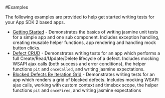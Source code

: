 #Examples

The following examples are provided to help get started writing tests for your App SDK 2 based apps.

* [Getting Started](start) - Demonstrates the basics of writing jasmine unit tests for a simple app and one sub component.  Includes exception handling, creating reusable helper functions, app rendering and handling mock button clicks.
* [Defect CRUD](crud) - Demonstrates writing tests for an app which performs a full Create/Read/Update/Delete lifecycle of a defect.
Includes mocking WSAPI ajax calls (both success and error conditions), the helper functions `pit` and `onceCalled`, and writing
jasmine expectations. 
* [Blocked Defects By Iteration Grid](grid) - Demonstrates writing tests for an app which renders a grid of blocked defects.  Includes mocking WSAPI ajax calls,
working with custom context and timebox scope, the helper functions `pit` and `onceFired`, and writing jasmine expectations

